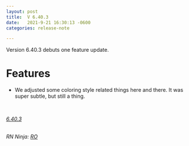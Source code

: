 ```yaml
---
layout: post
title:  V 6.40.3
date:   2021-9-21 16:30:13 -0600
categories: release-note

---
```

Version 6.40.3 debuts one feature update.

# Features

- We adjusted some coloring style related things here and there. It was super subtle, but still a thing.



<br/>

*[6.40.3](https://github.com/streetparking/my-streetparking/releases/tag/v6.40.3)*
<br/>
<br/>

_RN Ninja: [RO](https://github.com/robyanna)_
 
 
 